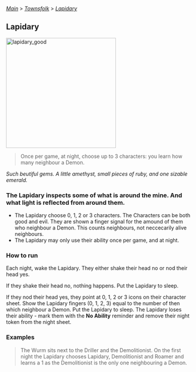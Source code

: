[*Main*](https://github.com/PowerofMoll/Mining-Timing---A-fancreation-to-Blood-on-the-Clocktower/blob/main) > [_Townsfolk_](https://github.com/PowerofMoll/Mining-Timing---A-fancreation-to-Blood-on-the-Clocktower/blob/main/Townsfolk/README.md) > [_Lapidary_](https://github.com/PowerofMoll/Mining-Timing---A-fancreation-to-Blood-on-the-Clocktower/blob/main/Townsfolk/Lapidary/README.md)

## Lapidary
<img src="https://github.com/user-attachments/assets/b8cc4dcb-569a-47d1-af7c-79492e5388c5" alt="lapidary_good" width="300" height="300">

> Once per game, at night, choose up to 3 characters: you learn how many neighbour a Demon.

*Such beutiful gems. A little amethyst, small pieces of ruby, and one sizable emerald.*

### **The Lapidary inspects some of what is around the mine. And what light is reflected from around them.**
- The Lapidary choose 0, 1, 2 or 3 characters. The Characters can be both good and evil. They are shown a finger signal for the amound of them who neighbour a Demon. This counts neighbours, not neccecarily alive neighbours.
- The Lapidary may only use their ability once per game, and at night.

### How to run
Each night, wake the Lapidary. They either shake their head no or nod their head yes. 

If they shake their head no, nothing happens. Put the Lapidary to sleep.

If they nod their head yes, they point at 0, 1, 2 or 3 icons on their character sheet. Show the Lapidary fingers (0, 1, 2, 3) equal to the number of then which neighbour a Demon. Put the Lapidary to sleep. The Lapidary loses their ability - mark them with the **No Ability** reminder and remove their night token from the night sheet.

### Examples
> The Wurm sits next to the Driller and the Demolitionist. On the first night the Lapidary chooses Lapidary, Demolitionist and Roamer and learns a 1 as the Demolitionist is the only one neighbouring a Demon.
